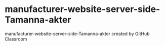 # manufacturer-website-server-side-Tamanna-akter
manufacturer-website-server-side-Tamanna-akter created by GitHub Classroom
